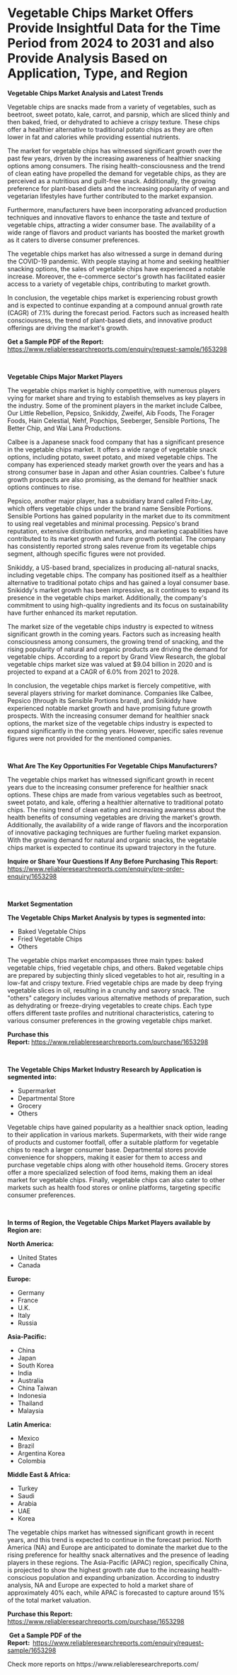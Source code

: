 <p><h1>Vegetable Chips Market Offers Provide Insightful Data for the Time Period from 2024 to 2031 and also Provide Analysis Based on Application, Type, and Region</h1></p><p><strong>Vegetable Chips Market Analysis and Latest Trends</strong></p>
<p><p>Vegetable chips are snacks made from a variety of vegetables, such as beetroot, sweet potato, kale, carrot, and parsnip, which are sliced thinly and then baked, fried, or dehydrated to achieve a crispy texture. These chips offer a healthier alternative to traditional potato chips as they are often lower in fat and calories while providing essential nutrients.</p><p>The market for vegetable chips has witnessed significant growth over the past few years, driven by the increasing awareness of healthier snacking options among consumers. The rising health-consciousness and the trend of clean eating have propelled the demand for vegetable chips, as they are perceived as a nutritious and guilt-free snack. Additionally, the growing preference for plant-based diets and the increasing popularity of vegan and vegetarian lifestyles have further contributed to the market expansion.</p><p>Furthermore, manufacturers have been incorporating advanced production techniques and innovative flavors to enhance the taste and texture of vegetable chips, attracting a wider consumer base. The availability of a wide range of flavors and product variants has boosted the market growth as it caters to diverse consumer preferences.</p><p>The vegetable chips market has also witnessed a surge in demand during the COVID-19 pandemic. With people staying at home and seeking healthier snacking options, the sales of vegetable chips have experienced a notable increase. Moreover, the e-commerce sector's growth has facilitated easier access to a variety of vegetable chips, contributing to market growth.</p><p>In conclusion, the vegetable chips market is experiencing robust growth and is expected to continue expanding at a compound annual growth rate (CAGR) of 7.1% during the forecast period. Factors such as increased health consciousness, the trend of plant-based diets, and innovative product offerings are driving the market's growth.</p></p>
<p><strong>Get a Sample PDF of the Report:&nbsp;</strong> <a href="https://www.reliableresearchreports.com/enquiry/request-sample/1653298">https://www.reliableresearchreports.com/enquiry/request-sample/1653298</a></p>
<p>&nbsp;</p>
<p><strong>Vegetable Chips Major Market Players</strong></p>
<p><p>The vegetable chips market is highly competitive, with numerous players vying for market share and trying to establish themselves as key players in the industry. Some of the prominent players in the market include Calbee, Our Little Rebellion, Pepsico, Snikiddy, Zweifel, Aib Foods, The Forager Foods, Hain Celestial, Nehf, Popchips, Seeberger, Sensible Portions, The Better Chip, and Wai Lana Productions.</p><p>Calbee is a Japanese snack food company that has a significant presence in the vegetable chips market. It offers a wide range of vegetable snack options, including potato, sweet potato, and mixed vegetable chips. The company has experienced steady market growth over the years and has a strong consumer base in Japan and other Asian countries. Calbee's future growth prospects are also promising, as the demand for healthier snack options continues to rise.</p><p>Pepsico, another major player, has a subsidiary brand called Frito-Lay, which offers vegetable chips under the brand name Sensible Portions. Sensible Portions has gained popularity in the market due to its commitment to using real vegetables and minimal processing. Pepsico's brand reputation, extensive distribution networks, and marketing capabilities have contributed to its market growth and future growth potential. The company has consistently reported strong sales revenue from its vegetable chips segment, although specific figures were not provided.</p><p>Snikiddy, a US-based brand, specializes in producing all-natural snacks, including vegetable chips. The company has positioned itself as a healthier alternative to traditional potato chips and has gained a loyal consumer base. Snikiddy's market growth has been impressive, as it continues to expand its presence in the vegetable chips market. Additionally, the company's commitment to using high-quality ingredients and its focus on sustainability have further enhanced its market reputation.</p><p>The market size of the vegetable chips industry is expected to witness significant growth in the coming years. Factors such as increasing health consciousness among consumers, the growing trend of snacking, and the rising popularity of natural and organic products are driving the demand for vegetable chips. According to a report by Grand View Research, the global vegetable chips market size was valued at $9.04 billion in 2020 and is projected to expand at a CAGR of 6.0% from 2021 to 2028.</p><p>In conclusion, the vegetable chips market is fiercely competitive, with several players striving for market dominance. Companies like Calbee, Pepsico (through its Sensible Portions brand), and Snikiddy have experienced notable market growth and have promising future growth prospects. With the increasing consumer demand for healthier snack options, the market size of the vegetable chips industry is expected to expand significantly in the coming years. However, specific sales revenue figures were not provided for the mentioned companies.</p></p>
<p>&nbsp;</p>
<p><strong>What Are The Key Opportunities For Vegetable Chips Manufacturers?</strong></p>
<p><p>The vegetable chips market has witnessed significant growth in recent years due to the increasing consumer preference for healthier snack options. These chips are made from various vegetables such as beetroot, sweet potato, and kale, offering a healthier alternative to traditional potato chips. The rising trend of clean eating and increasing awareness about the health benefits of consuming vegetables are driving the market's growth. Additionally, the availability of a wide range of flavors and the incorporation of innovative packaging techniques are further fueling market expansion. With the growing demand for natural and organic snacks, the vegetable chips market is expected to continue its upward trajectory in the future.</p></p>
<p><strong>Inquire or Share Your Questions If Any Before Purchasing This Report:</strong> <a href="https://www.reliableresearchreports.com/enquiry/pre-order-enquiry/1653298">https://www.reliableresearchreports.com/enquiry/pre-order-enquiry/1653298</a></p>
<p>&nbsp;</p>
<p><strong>Market Segmentation</strong></p>
<p><strong>The Vegetable Chips Market Analysis by types is segmented into:</strong></p>
<p><ul><li>Baked Vegetable Chips</li><li>Fried Vegetable Chips</li><li>Others</li></ul></p>
<p><p>The vegetable chips market encompasses three main types: baked vegetable chips, fried vegetable chips, and others. Baked vegetable chips are prepared by subjecting thinly sliced vegetables to hot air, resulting in a low-fat and crispy texture. Fried vegetable chips are made by deep frying vegetable slices in oil, resulting in a crunchy and savory snack. The "others" category includes various alternative methods of preparation, such as dehydrating or freeze-drying vegetables to create chips. Each type offers different taste profiles and nutritional characteristics, catering to various consumer preferences in the growing vegetable chips market.</p></p>
<p><strong>Purchase this Report:&nbsp;</strong><a href="https://www.reliableresearchreports.com/purchase/1653298">https://www.reliableresearchreports.com/purchase/1653298</a></p>
<p>&nbsp;</p>
<p><strong>The Vegetable Chips Market Industry Research by Application is segmented into:</strong></p>
<p><ul><li>Supermarket</li><li>Departmental Store</li><li>Grocery</li><li>Others</li></ul></p>
<p><p>Vegetable chips have gained popularity as a healthier snack option, leading to their application in various markets. Supermarkets, with their wide range of products and customer footfall, offer a suitable platform for vegetable chips to reach a larger consumer base. Departmental stores provide convenience for shoppers, making it easier for them to access and purchase vegetable chips along with other household items. Grocery stores offer a more specialized selection of food items, making them an ideal market for vegetable chips. Finally, vegetable chips can also cater to other markets such as health food stores or online platforms, targeting specific consumer preferences.</p></p>
<p>&nbsp;</p>
<p><strong>In terms of Region, the Vegetable Chips Market Players available by Region are:</strong></p>
<p>
    <p> <strong> North America: </strong>
        <ul>
            <li>United States</li>
            <li>Canada</li>
        </ul>
        </p> 
    <p> <strong> Europe: </strong>
        <ul>
            <li>Germany</li>
            <li>France</li>
            <li>U.K.</li>
            <li>Italy</li>
            <li>Russia</li>
        </ul>
        </p> 
    <p> <strong> Asia-Pacific: </strong>
        <ul>
            <li>China</li>
            <li>Japan</li>
            <li>South Korea</li>
            <li>India</li>
            <li>Australia</li>
            <li>China Taiwan</li>
            <li>Indonesia</li>
            <li>Thailand</li>
            <li>Malaysia</li>
        </ul>
        </p> 
    <p> <strong> Latin America: </strong>
        <ul>
            <li>Mexico</li>
            <li>Brazil</li>
            <li>Argentina Korea</li>
            <li>Colombia</li>
        </ul>
        </p> 
    <p> <strong> Middle East & Africa: </strong>
        <ul>
            <li>Turkey</li>
            <li>Saudi</li>
            <li>Arabia</li>
            <li>UAE</li>
            <li>Korea</li>
        </ul>
    </p>
    </p>
<p><p>The vegetable chips market has witnessed significant growth in recent years, and this trend is expected to continue in the forecast period. North America (NA) and Europe are anticipated to dominate the market due to the rising preference for healthy snack alternatives and the presence of leading players in these regions. The Asia-Pacific (APAC) region, specifically China, is projected to show the highest growth rate due to the increasing health-conscious population and expanding urbanization. According to industry analysis, NA and Europe are expected to hold a market share of approximately 40% each, while APAC is forecasted to capture around 15% of the total market valuation.</p></p>
<p><strong>Purchase this Report: </strong><a href="https://www.reliableresearchreports.com/purchase/1653298">https://www.reliableresearchreports.com/purchase/1653298</a></p>
<p>&nbsp;<strong>Get a Sample PDF of the Report:&nbsp;&nbsp;</strong><a href="https://www.reliableresearchreports.com/enquiry/request-sample/1653298">https://www.reliableresearchreports.com/enquiry/request-sample/1653298</a></p>
<p><strong></strong></p>
<p>Check more reports on https://www.reliableresearchreports.com/</p>